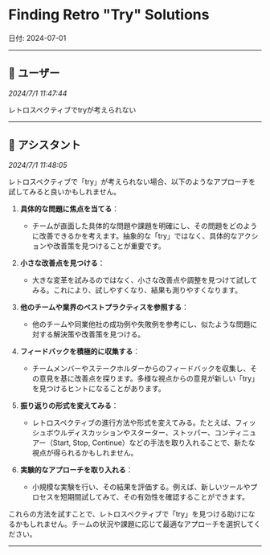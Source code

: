 # Finding Retro "Try" Solutions

日付: 2024-07-01

---

## 👤 ユーザー
*2024/7/1 11:47:44*

レトロスペクティブでtryが考えられない

---

## 🤖 アシスタント
*2024/7/1 11:48:05*

レトロスペクティブで「try」が考えられない場合、以下のようなアプローチを試してみると良いかもしれません。

1. **具体的な問題に焦点を当てる**：
   - チームが直面した具体的な問題や課題を明確にし、その問題をどのように改善できるかを考えます。抽象的な「try」ではなく、具体的なアクションや改善策を見つけることが重要です。

2. **小さな改善点を見つける**：
   - 大きな変革を試みるのではなく、小さな改善点や調整を見つけて試してみる。これにより、試しやすくなり、結果も測りやすくなります。

3. **他のチームや業界のベストプラクティスを参照する**：
   - 他のチームや同業他社の成功例や失敗例を参考にし、似たような問題に対する解決策や改善策を見つける。

4. **フィードバックを積極的に収集する**：
   - チームメンバーやステークホルダーからのフィードバックを収集し、その意見を基に改善点を探ります。多様な視点からの意見が新しい「try」を見つけるヒントになることがあります。

5. **振り返りの形式を変えてみる**：
   - レトロスペクティブの進行方法や形式を変えてみる。たとえば、フィッシュボウルディスカッションやスターター、ストッパー、コンティニュアー（Start, Stop, Continue）などの手法を取り入れることで、新たな視点が得られるかもしれません。

6. **実験的なアプローチを取り入れる**：
   - 小規模な実験を行い、その結果を評価する。例えば、新しいツールやプロセスを短期間試してみて、その有効性を確認することができます。

これらの方法を試すことで、レトロスペクティブで「try」を見つける助けになるかもしれません。チームの状況や課題に応じて最適なアプローチを選択してください。

---
